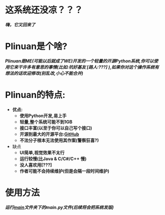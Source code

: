 # 这系统还没凉？？？
***嗨，它又回来了***

# Plinuan是个啥?
***Plinuan是ME(可能以后就成了WE)开发的一个轻量的开源Python系统,你可以使用它来干许多有意思的事情(比如:坑好基友 [路人:???] ),如果你对这个操作系统有想法的话欢迎修改(别乱改,小心不能合并)***

# Plinuan的特点:
* **优点:**
  * **使用Python开发,易上手**
  * **轻量,整个系统可能不到1GB**
  * **接口丰富(以至于你可以自己写个接口)**
  * **开源到最大的开源平台:[GitHub](https://github.com/)**
  * **不法分子根本无法使用其作案(警察狂喜?)**
* 缺点
  * **UI简单,视觉效果不太行**
  * **运行较慢(比Java & C/C#/C++ 慢)**
  * **没人喜欢用[???]**
  * **作者可能不会持续维护(但是会隔一段时间维护)**

# 使用方法
***运行[main](https://github.com/Buelie/Plinuan/tree/main/Plinuan/main)文件夹下的main.py文件(后续将会把系统发版)***
